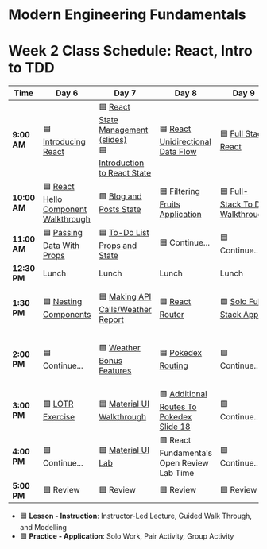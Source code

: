 # Modern Engineering Fundamentals



# Week 2 Class Schedule: React, Intro to TDD

| Time      | Day 6                         | Day 7                         | Day 8            | Day 9                | Day 10              |
|-----------|-------------------------------|-------------------------------|------------------|----------------------|--------------------|
| **9:00 AM**  | 🟦  [Introducing React](./slide-decks/day6.pdf)    | 🟦 [React State Management (slides)](./slide-decks/day7.pdf) <br> 🟦 [Introduction to React State](https://git.generalassemb.ly/ModernEngineering/state-and-styling-in-react)   | 🟦 [React Unidirectional Data Flow](./slide-decks/day8.pdf)              | 🟦 [Full Stack React](./slide-decks/day9.pdf)   | 🟦 [TDD In JavaScript](./slide-decks/day10.pdf)   |
| **10:00 AM** | 🟦 [React Hello Component Walkthrough](https://git.generalassemb.ly/ModernEngineering/react-foundations/blob/main/03-components.md#code-along-a-very-basic-component)     | 🟩 [Blog and Posts State](https://git.generalassemb.ly/ModernEngineering/state-and-styling-in-react/blob/main/02-state-exercise.md)           | 🟦 [Filtering Fruits Application](https://git.generalassemb.ly/ModernEngineering/react-unidirectional-data-flow-fruits-filter)  | 🟦 [Full-Stack To Do Walkthrough](https://git.generalassemb.ly/ModernEngineering/react-todo-app-api-lesson)        | 🟦 [Introduction To Jest](./slide-decks/day10.pdf) |
| **11:00 AM** |   🟦 [Passing Data With Props](https://git.generalassemb.ly/ModernEngineering/react-foundations/blob/main/04-props.md#hello-world-exercise---you-do)                           |     🟦 [To-Do List Props and State](https://git.generalassemb.ly/ModernEngineering/state-and-styling-in-react/blob/main/03-todo-exercise.md)                       |  🟦 Continue...                |   🟦 Continue...                   |     🟦 Continue...              |
| **12:30 PM** | Lunch                         | Lunch                         | Lunch            | Lunch                | Lunch              |
| **1:30 PM**  | 🟦 [Nesting Components](https://git.generalassemb.ly/ModernEngineering/react-foundations/blob/main/07-nested-components.md)                 | 🟦 [Making API Calls/Weather Report](https://git.generalassemb.ly/ModernEngineering/weather-api-walkthrough)                    | 🟦 [React Router](./slide-decks/day8.pdf) | 🟩 [Solo Full-Stack App](https://git.generalassemb.ly/ModernEngineering/pru-individual-in-class-app-react-frontend)   | 🟦 [Preparing Express To Be Tested](https://git.generalassemb.ly/ModernEngineering/testing-express-with-supertest) |
| **2:00 PM**  | 🟦 Continue...       | 🟩 [Weather Bonus Features](https://git.generalassemb.ly/ModernEngineering/weather-api-walkthrough/blob/main/weather-lab.md)       |  🟦 [Pokedex Routing](https://git.generalassemb.ly/ModernEngineering/react-router-pokedex-walkthrough)                | 🟩 Continue... |     🟩 [Replacing Postman With Super Test](https://git.generalassemb.ly/ModernEngineering/todo-express-api-testing-with-supertest)             |
| **3:00 PM**  |    🟩 [LOTR Exercise](https://git.generalassemb.ly/ModernEngineering/react-foundations/blob/main/10-lotr-codealong.md#-lord-of-the-rings-exercise)                           |  🟦 [Material UI Walkthrough](https://git.generalassemb.ly/ModernEngineering/material-ui-walkthrough)                             |   🟩 [Additional Routes To Pokedex Slide 18](./slide-decks/day8.pdf)              |   🟩 Continue...                   |  🟩 Continue...                  |
| **4:00 PM**  | 🟩 Continue...                       | 🟩 [Material UI Lab](https://git.generalassemb.ly/ModernEngineering/material-ui-lab)                       | 🟩 React Fundamentals Open Review Lab Time          | 🟩 Continue...              | 🟩 Continue...           |
| **5:00 PM**  |    🟦 Review                           |           🟦 Review                    |         🟦 Review         |        🟦 Review              |        🟦 Review            |

- 🟦 **Lesson - Instruction**: Instructor-Led Lecture, Guided Walk Through, and Modelling
- 🟩 **Practice - Application**: Solo Work, Pair Activity, Group Activity

